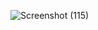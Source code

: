 ![Screenshot (115)](https://github.com/user-attachments/assets/898469ca-2c68-4143-b84f-803aa5b73eca)
